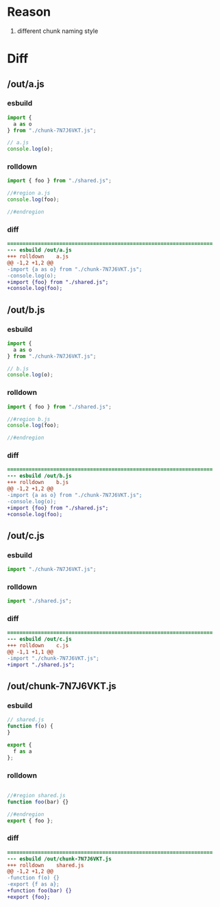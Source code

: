 # Reason
1. different chunk naming style
# Diff
## /out/a.js
### esbuild
```js
import {
  a as o
} from "./chunk-7N7J6VKT.js";

// a.js
console.log(o);
```
### rolldown
```js
import { foo } from "./shared.js";

//#region a.js
console.log(foo);

//#endregion
```
### diff
```diff
===================================================================
--- esbuild	/out/a.js
+++ rolldown	a.js
@@ -1,2 +1,2 @@
-import {a as o} from "./chunk-7N7J6VKT.js";
-console.log(o);
+import {foo} from "./shared.js";
+console.log(foo);

```
## /out/b.js
### esbuild
```js
import {
  a as o
} from "./chunk-7N7J6VKT.js";

// b.js
console.log(o);
```
### rolldown
```js
import { foo } from "./shared.js";

//#region b.js
console.log(foo);

//#endregion
```
### diff
```diff
===================================================================
--- esbuild	/out/b.js
+++ rolldown	b.js
@@ -1,2 +1,2 @@
-import {a as o} from "./chunk-7N7J6VKT.js";
-console.log(o);
+import {foo} from "./shared.js";
+console.log(foo);

```
## /out/c.js
### esbuild
```js
import "./chunk-7N7J6VKT.js";
```
### rolldown
```js
import "./shared.js";

```
### diff
```diff
===================================================================
--- esbuild	/out/c.js
+++ rolldown	c.js
@@ -1,1 +1,1 @@
-import "./chunk-7N7J6VKT.js";
+import "./shared.js";

```
## /out/chunk-7N7J6VKT.js
### esbuild
```js
// shared.js
function f(o) {
}

export {
  f as a
};
```
### rolldown
```js

//#region shared.js
function foo(bar) {}

//#endregion
export { foo };
```
### diff
```diff
===================================================================
--- esbuild	/out/chunk-7N7J6VKT.js
+++ rolldown	shared.js
@@ -1,2 +1,2 @@
-function f(o) {}
-export {f as a};
+function foo(bar) {}
+export {foo};

```